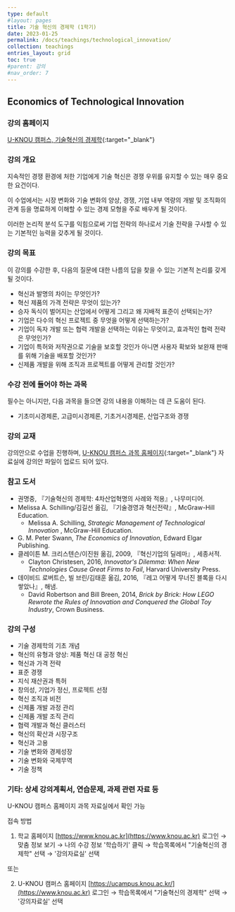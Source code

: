 ```yaml
---
type: default
#layout: pages
title: 기술 혁신의 경제학 (1학기)
date: 2023-01-25
permalink: /docs/teachings/technological_innovation/
collection: teachings
entries_layout: grid
toc: true
#parent: 강의
#nav_order: 7
---
```


## Economics of Technological Innovation

### 강의 홈페이지

[U-KNOU 캠퍼스, 기술혁신의 경제학](https://ucampus.knou.ac.kr/ekp/user/course/initUCRCourse.sdo?sbjtId=KNOU1962001&cntsId=KNOU1962){:target="_blank"}


### 강의 개요

지속적인 경쟁 환경에 처한 기업에게 기술 혁신은 경쟁 우위를 유지할 수 있는 매우 중요한 요건이다. 

이 수업에서는 시장 변화와 기술 변화의 양상, 경쟁, 기업 내부 역량의 개발 및 조직화의 관계 등을 명료하게 이해할 수 있는 경제 모형을 주로 배우게 될 것이다.

이러한 논리적 분석 도구를 익힘으로써 기업 전략의 하나로서 기술 전략을 구사할 수 있는 기본적인 능력을 갖추게 될 것이다.

### 강의 목표

이 강의를 수강한 후, 다음의 질문에 대한 나름의 답을 찾을 수 있는 기본적 논리를 갖게 될 것이다.

- 혁신과 발명의 차이는 무엇인가?
- 혁신 제품의 가격 전략은 무엇이 있는가?
- 승자 독식이 벌어지는 산업에서 어떻게 그리고 왜 지배적 표준이 선택되는가?
- 기업은 다수의 혁신 프로젝트 중 무엇을 어떻게 선택하는가?
- 기업이 독자 개발 또는 협력 개발을 선택하는 이유는 무엇이고, 효과적인 협력 전략은 무엇인가?
- 기업이 특허와 저작권으로 기술을 보호할 것인가 아니면 사용자 확보와 보완재 판매를 위해 기술을 배포할 것인가?
- 신제품 개발을 위해 조직과 프로젝트를 어떻게 관리할 것인가?



### 수강 전에 들어야 하는 과목

필수는 아니지만, 다음 과목을 들으면 강의 내용을 이해하는 데 큰 도움이 된다.

- 기초미시경제론, 고급미시경제론, 기초거시경제론, 산업구조와 경쟁


### 강의 교재

강의안으로 수업을 진행하며, [U-KNOU 캠퍼스 과목 홈페이지](https://ucampus.knou.ac.kr/ekp/user/course/initUCRCourse.sdo?sbjtId=KNOU1962001&cntsId=KNOU1962){:target="_blank"} 자료실에 강의안 파일이 업로드 되어 있다.


### 참고 도서

- 권명중, 『기술혁신의 경제학: 4차산업혁명의 사례와 적용』, 나무미디어.
- Melissa A. Schilling/김길선 옮김, 『기술경영과 혁신전략』, McGraw-Hill Education.
  * Melissa A. Schilling, <em> Strategic Management of Technological Innovation </em>, McGraw-Hill Education.
- G. M. Peter Swann, <em>The Economics of Innovation</em>, Edward Elgar Publishing.
- 클레이튼 M. 크리스텐슨/이진원 옮김, 2009, 『혁신기업의 딜레마』, 세종서적. 
  * Clayton Christesen, 2016, <em>Innovator's Dilemma: When New Technologies Cause Great Firms to Fail</em>, Harvard University Press.
 - 데이비드 로버트슨, 빌 브린/김태훈 옮김, 2016, 『레고 어떻게 무너진 블록을 다시 쌓았나』, 해냄. 
   * David Robertson and Bill Breen, 2014, <em>Brick by Brick: How LEGO Rewrote the Rules of Innovation and Conquered the Global Toy Industry</em>, Crown Business.

### 강의 구성

- 기술 경제학의 기초 개념
- 혁신의 유형과 양상: 제품 혁신 대 공정 혁신
- 혁신과 가격 전략
- 표준 경쟁
- 지식 재산권과 특허
- 창의성, 기업가 정신, 프로젝트 선정
- 혁신 조직과 비전
- 신제품 개발 과정 관리
- 신제품 개발 조직 관리
- 협력 개발과 혁신 클러스터
- 혁신의 확산과 시장구조
- 혁신과 고용
- 기술 변화와 경제성장
- 기술 변화와 국제무역
- 기술 정책

### 기타: 상세 강의계획서, 연습문제, 과제 관련 자료 등
U-KNOU 캠퍼스 홈페이지 과목 자료실에서 확인 가능

접속 방법

1. 학교 홈페이지 [https://www.knou.ac.kr](https://www.knou.ac.kr) 로그인 
→ 맞춤 정보 보기 
→ 나의 수강 정보 '학습하기' 클릭 
→ 학습목록에서 "기술혁신의 경제학" 선택 
→ '강의자료실' 선택 

또는

2. U-KNOU 캠퍼스 홈페이지 [https://ucampus.knou.ac.kr/](https://www.knou.ac.kr) 로그인 
→ 학습목록에서 "기술혁신의 경제학" 선택
→  '강의자료실' 선택
